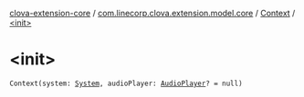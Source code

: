 [clova-extension-core](../../index.md) / [com.linecorp.clova.extension.model.core](../index.md) / [Context](index.md) / [&lt;init&gt;](./-init-.md)

# &lt;init&gt;

`Context(system: `[`System`](../-system/index.md)`, audioPlayer: `[`AudioPlayer`](../-audio-player/index.md)`? = null)`